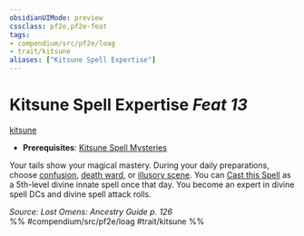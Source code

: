 ```yaml
---
obsidianUIMode: preview
cssclass: pf2e,pf2e-feat
tags:
- compendium/src/pf2e/loag
- trait/kitsune
aliases: ["Kitsune Spell Expertise"]
---
```

# Kitsune Spell Expertise  *Feat 13*  
[kitsune](kitsune-loag.md "Kitsune Ancestry & Heritage Trait")  

- **Prerequisites**: [Kitsune Spell Mysteries](kitsune-spell-mysteries-loag.md)

Your tails show your magical mastery. During your daily preparations, choose [confusion](confusion.md), [death ward](death-ward.md), or [illusory scene](illusory-scene.md). You can [Cast this Spell](cast-a-spell.md) as a 5th-level divine innate spell once that day. You become an expert in divine spell DCs and divine spell attack rolls.

*Source: Lost Omens: Ancestry Guide p. 126*  
%% #compendium/src/pf2e/loag #trait/kitsune %%